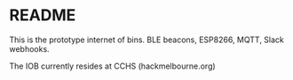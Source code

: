 # README

This is the prototype internet of bins. BLE beacons, ESP8266, MQTT, Slack webhooks. 

The IOB currently resides at CCHS (hackmelbourne.org)
